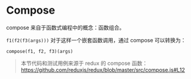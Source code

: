 # Compose

compose 来自于函数式编程中的概念：函数组合。

`f1(f2(f3(args)))` 对于这样一个嵌套函数调用，通过 compose 可以转换为：

`compose(f1, f2, f3)(args)`

> 本节代码和测试用例来源于 redux 的 compose 函数： https://github.com/reduxjs/redux/blob/master/src/compose.js#L12